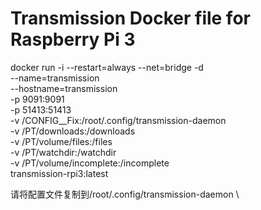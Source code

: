 # Transmission Docker file for Raspberry Pi 3

docker run -i --restart=always --net=bridge -d \
--name=transmission \
--hostname=transmission \
-p 9091:9091 \
-p 51413:51413 \
-v /CONFIG__Fix:/root/.config/transmission-daemon \
-v /PT/downloads:/downloads \
-v /PT/volume/files:/files \
-v /PT/watchdir:/watchdir \
-v /PT/volume/incomplete:/incomplete \
transmission-rpi3:latest


请将配置文件复制到/root/.config/transmission-daemon \
